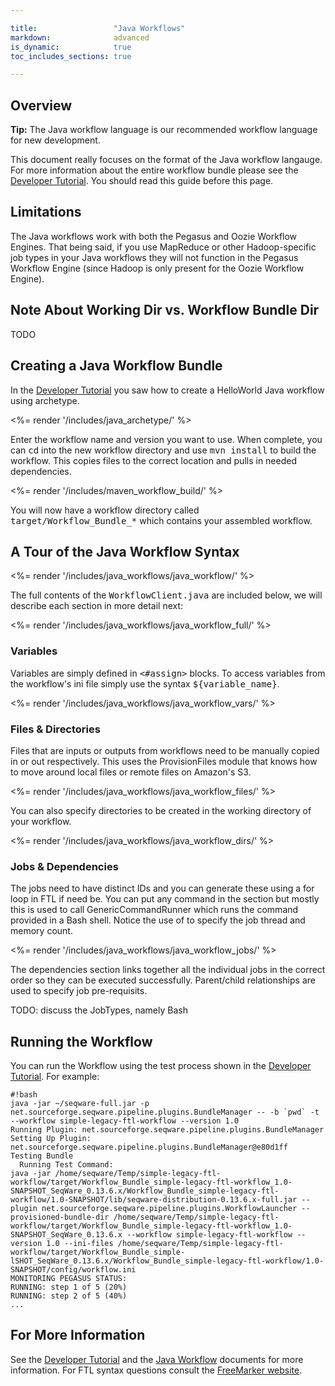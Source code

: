 ```yaml
---

title:                 "Java Workflows"
markdown:              advanced
is_dynamic:            true
toc_includes_sections: true

---
```


## Overview

<p class="warning"><strong>Tip:</strong> The Java workflow language is 
our recommended workflow language for new development.</p>

This document really focuses on the format of the Java workflow langauge. For
more information about the entire workflow bundle please see the [Developer
Tutorial](/docs/3-getting-started/developer-tutorial/).  You should read this
guide before this page.

## Limitations

The Java workflows work with both the Pegasus and Oozie Workflow Engines. 
That being said, if you use MapReduce or other Hadoop-specific job types in your Java
workflows they will not function in the Pegasus Workflow Engine (since
Hadoop is only present for the Oozie Workflow Engine).

## Note About Working Dir vs. Workflow Bundle Dir

TODO

## Creating a Java Workflow Bundle

In the [Developer Tutorial](/docs/3-getting-started/developer-tutorial/) you
saw how to create a HelloWorld Java workflow using archetype.

<%= render '/includes/java_archetype/' %>

Enter the workflow name and version you want to use.  When complete, you can
<tt>cd</tt> into the new workflow directory and use <tt>mvn install</tt> to
build the workflow. This copies files to the correct location and pulls in
needed dependencies.

<%= render '/includes/maven_workflow_build/' %>

You will now have a workflow directory called <tt>target/Workflow_Bundle_*</tt>
which contains your assembled workflow.

## A Tour of the Java Workflow Syntax

<%= render '/includes/java_workflows/java_workflow/' %>

The full contents of the <tt>WorkflowClient.java</tt> are included below, we will describe each section in more detail next:

<%= render '/includes/java_workflows/java_workflow_full/' %>

### Variables

Variables are simply defined in <tt>&lt;#assign&gt;</tt> blocks. To access variables from the workflow's ini file simply use the syntax <tt>${variable_name}</tt>.

<%= render '/includes/java_workflows/java_workflow_vars/' %>

### Files & Directories

Files that are inputs or outputs from workflows need to be manually copied in or out respectively.  This uses the ProvisionFiles module that knows how to move around local files or remote files on Amazon's S3.

<%= render '/includes/java_workflows/java_workflow_files/' %>

You can also specify directories to be created in the working directory of your workflow.

<%= render '/includes/java_workflows/java_workflow_dirs/' %>

### Jobs & Dependencies

The jobs need to have distinct IDs and you can generate these using a for loop in FTL if need be. You can put any command in the <tt><argument></tt> section but mostly this is used to call GenericCommandRunner which runs the command provided in a Bash shell. Notice the use of <tt><profile></tt> to specify the job thread and memory count.

<%= render '/includes/java_workflows/java_workflow_jobs/' %>

The dependencies section links together all the individual jobs in the correct order so they can be executed successfully. Parent/child relationships are used to specify job pre-requisits.

TODO: discuss the JobTypes, namely Bash

## Running the Workflow

You can run the Workflow using the test process shown in the [Developer Tutorial](/docs/3-getting-started/developer-tutorial/).  For example:

<pre><code>#!bash
java -jar ~/seqware-full.jar -p net.sourceforge.seqware.pipeline.plugins.BundleManager -- -b `pwd` -t --workflow simple-legacy-ftl-workflow --version 1.0
Running Plugin: net.sourceforge.seqware.pipeline.plugins.BundleManager
Setting Up Plugin: net.sourceforge.seqware.pipeline.plugins.BundleManager@e80d1ff
Testing Bundle
  Running Test Command:
java -jar /home/seqware/Temp/simple-legacy-ftl-workflow/target/Workflow_Bundle_simple-legacy-ftl-workflow_1.0-SNAPSHOT_SeqWare_0.13.6.x/Workflow_Bundle_simple-legacy-ftl-workflow/1.0-SNAPSHOT/lib/seqware-distribution-0.13.6.x-full.jar --plugin net.sourceforge.seqware.pipeline.plugins.WorkflowLauncher --provisioned-bundle-dir /home/seqware/Temp/simple-legacy-ftl-workflow/target/Workflow_Bundle_simple-legacy-ftl-workflow_1.0-SNAPSHOT_SeqWare_0.13.6.x --workflow simple-legacy-ftl-workflow --version 1.0 --ini-files /home/seqware/Temp/simple-legacy-ftl-workflow/target/Workflow_Bundle_simple-lSHOT_SeqWare_0.13.6.x/Workflow_Bundle_simple-legacy-ftl-workflow/1.0-SNAPSHOT/config/workflow.ini
MONITORING PEGASUS STATUS:
RUNNING: step 1 of 5 (20%)
RUNNING: step 2 of 5 (40%)
...
</code></pre>

## For More Information

See the  [Developer Tutorial](/docs/3-getting-started/developer-tutorial/) and the [Java Workflow](/docs/6-pipeline/java-workflows/) documents for more information. For FTL syntax questions consult the [FreeMarker website](http://freemarker.sourceforge.net/).
